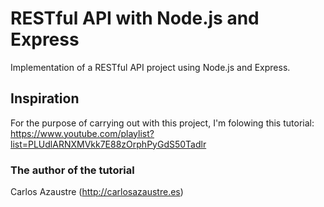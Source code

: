 # RESTful API with Node.js and Express

Implementation of a RESTful API project using Node.js and Express.

## Inspiration

For the purpose of carrying out with this project, I'm folowing this tutorial: https://www.youtube.com/playlist?list=PLUdlARNXMVkk7E88zOrphPyGdS50Tadlr

### The author of the tutorial

Carlos Azaustre (http://carlosazaustre.es)

